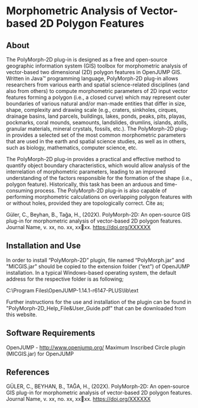 # Morphometric Analysis of Vector-based 2D Polygon Features

## About

The PolyMorph-2D plug-in is designed as a free and open-source geographic information system (GIS) toolbox for morphometric analysis of vector-based two dimensional (2D) polygon features in OpenJUMP GIS. Written in Java™ programming language, PolyMorph-2D plug-in allows researchers from various earth and spatial science-related disciplines (and also from others) to compute morphometric parameters of 2D input vector features forming a polygon (i.e., a closed curve) which may represent outer boundaries of various natural and/or man-made entities that differ in size, shape, complexity and drawing scale (e.g., craters, sinkholes, cirques, drainage basins, land parcels, buildings, lakes, ponds, peaks, pits, playas, pockmarks, coral mounds, seamounts, landslides, drumlins, islands, atolls, granular materials, mineral crystals, fossils, etc.). The PolyMorph-2D plug-in provides a selected set of the most common morphometric parameters that are used in the earth and spatial science studies, as well as in others, such as biology, mathematics, computer science, etc.

The PolyMorph-2D plug-in provides a practical and effective method to quantify object boundary characteristics, which would allow analysis of the interrelation of morphometric parameters, leading to an improved understanding of the factors responsible for the formation of the shape (i.e., polygon feature). Historically, this task has been an arduous and time-consuming process. The PolyMorph-2D plug-in is also capable of performing morphometric calculations on overlapping polygon features with or without holes, provided they are topologically correct. Cite as;

Güler, C., Beyhan, B., Tağa, H., (202X). PolyMorph-2D: An open-source GIS plug-in for morphometric analysis of vector-based 2D polygon features. Journal Name, v. xx, no. xx, xxxx. https://doi.org/XXXXXX

## Installation and Use
In order to install “PolyMorph-2D” plugin, file named “PolyMorph.jar” and "MICGIS.jar" should be copied to the extension folder (“ext”) of OpenJUMP installation. In a typical Windows-based operating system, the default address for the respective folder is as following;

C:\Program Files\OpenJUMP-1.14.1-r6147-PLUS\lib\ext

Further instructions for the use and installation of the plugin can be found in "PolyMorph-2D_Help_File&User_Guide.pdf" that can be downloaded from this website.

## Software Requirements
OpenJUMP - http://www.openjump.org/
Maximum Inscribed Circle plugin (MICGIS.jar) for OpenJUMP

## References

GÜLER, C., BEYHAN, B., TAĞA, H., (202X). PolyMorph-2D: An open-source GIS plug-in for morphometric analysis of vector-based 2D polygon features. Journal Name, v. xx, no. xx, xxxx. https://doi.org/XXXXXX
